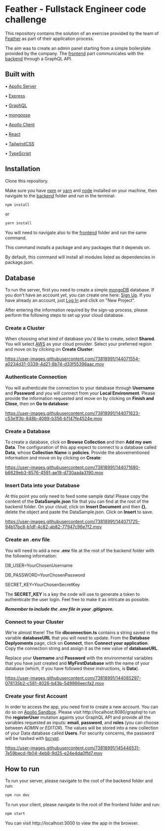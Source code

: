 # Feather - Fullstack Engineer code challenge

This repository contains the solution of an exercise provided by the team of [Feather](https://feather-insurance.com/) as part of their application process.

The aim was to create an admin panel starting from a simple boilerplate provided by the company.
The [frontend](./frontend) part communicates with the [backend](./backend) through a GraphQL API.

## Built with

• [Apollo Server](https://www.apollographql.com/docs/apollo-server)

• [Express](https://expressjs.com/)

• [GraphQL](https://graphql.org/)

• [mongoose](https://mongoosejs.com/)

• [Apollo Client](https://www.apollographql.com/docs/react/)

• [React](https://reactjs.org/)

• [TailwindCSS](https://tailwindcss.com/)

• [TypeScript](https://www.typescriptlang.org/)

## Installation

Clone this repository.

Make sure you have [npm](https://www.npmjs.com/) or [yarn](https://yarnpkg.com/) and [node](https://nodejs.org/en/) installed on your machine, then navigate to the [backend](./backend) folder and run in the terminal:

```bash
npm install
```

or

```bash
yarn install
```

You will need to navigate also to the [frontend](./frontend) folder and run the same command.

This command installs a package and any packages that it depends on.

By default, this command will install all modules listed as dependencies in package.json.

## Database

To run the server, first you need to create a simple [mongoDB](https://www.mongodb.com/) database. If you don't have an account yet, you can create one here: [Sign Up](https://account.mongodb.com/account/register). If you have already an account, just [Log In](https://account.mongodb.com/account/login) and click on "New Project".

After entering the information required by the sign-up process, please perform the following steps to set up your cloud database.

### Create a Cluster

When choosing what kind of database you'd like to create, select **Shared**. You will select [AWS](https://aws.amazon.com/) as your cloud provider. Select your preferred region and move on by clicking on **Create Cluster**:

https://user-images.githubusercontent.com/73818991/144071554-a0234d31-0339-4d21-8b74-d33f55396aac.mov

### Authenticate Connection

You will authenticate the connection to your database through **Username** and **Password** and you will connect from your **Local Environment**. Please provide the information requested and move on by clicking on **Finish and Close**, then on **Go to database**:

https://user-images.githubusercontent.com/73818991/144071623-c53e1f3b-848b-4089-b356-b1147fe4524e.mov

### Create a Database

To create a database, click on **Browse Collection** and then **Add my own Data**. The configuration of this app expect to connect to a database called **Data**, whose **Collection Name** is **policies**. Provide the abovementioned information and move on by clicking on **Create**:

https://user-images.githubusercontent.com/73818991/144071680-b6629eb3-8576-4591-ae19-d730aada3190.mov

### Insert Data into your Database

At this point you only need to feed some sample data! Please copy the content of the **DataSample.json** file that you can find at the root of the backend folder. On your cloud, click on **Insert Document** and then **{}**, delete the object and paste the DataSample.json. Click on **Insert** to save.

https://user-images.githubusercontent.com/73818991/144071725-94b17bc8-b1df-4c82-ab82-77947c96e7f2.mov

### Create an .env file

You will need to add a new **.env** file at the root of the backend folder with the following information:

DB_USER=YourChosenUsername

DB_PASSWORD=YourChosenPassword

SECRET_KEY=YourChosenSecretKey

The **SECRET_KEY** is a key the code will use to generate a token to authenticate the user login. Feel free to make it as intricate as possible. 

**_Remember to include the .env file in your .gitignore._**

### Connect to your Cluster

We're almost there! The file **dbconnection.ts** contains a string saved in the variable **databaseURL** that you will need to update. From the **Database Deplyoments** page, click on **Connect**, then **Connect your application**. Copy the connection string and assign it as the new value of **databaseURL**.

Replace your **Username** and **Password** with the environmental variables that you have just created and **MyFirstDatabase** with the name of your database (which, if you have followed these instructions, is **Data**).

https://user-images.githubusercontent.com/73818991/144085297-078135b2-c581-4026-b43b-549966eecfa2.mov

### Create your first Account

In order to access the app, you need first to create a new account. You can do so on [Apollo Sandbox](https://www.apollographql.com/docs/apollo-server/testing/build-run-queries/). Please visit http://localhost:8080/graphql to run the **registerUser** mutation againts your GraphQL API and provide all the variables requested as inputs: **email**, **password**, and **roles** (you can choose between _ADMIN_ or _EDITOR_). The values will be stored into a new collection of your Data database called **Users**. For security concerns, the password will be hashed with [bcrypt](https://www.npmjs.com/package/bcrypt).

https://user-images.githubusercontent.com/73818991/145446531-7e59becd-fb04-4eb8-9d25-e24e4da0ffd7.mov


## How to run

To run your server, please navigate to the root of the backend folder and run:

```bash
npm run dev
```

To run your client, please navigate to the root of the frontend folder and run:

```bash
npm start
```

You can visit http://localhost:3000 to view the app in the browser.

